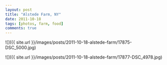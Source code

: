 ```yaml
---
layout: post
title: "Alstede Farm, NY"
date: 2011-10-18
tags: [photos, farm, food]
comments: true
---
```

![]({{ site.url }}/images/posts/2011-10-18-alstede-farm/17875-DSC_5000.jpg)

![]({{ site.url }}/images/posts/2011-10-18-alstede-farm/17877-DSC_4978.jpg)

